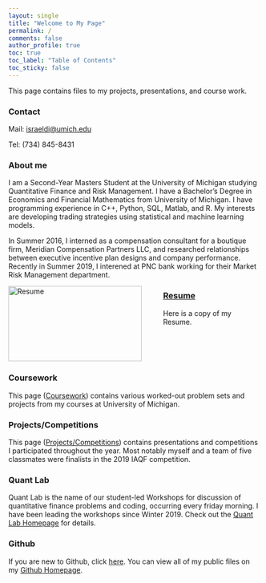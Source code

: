 ```yaml
---
layout: single
title: "Welcome to My Page"
permalink: /
comments: false
author_profile: true
toc: true
toc_label: "Table of Contents"
toc_sticky: false
---
```


This page contains files to my projects, presentations, and course work. 

### Contact

Mail: israeldi@umich.edu

Tel: (734) 845-8431
  
### About me
I am a Second-Year Masters Student at the University of Michigan studying Quantitative Finance and Risk Management. I have a Bachelor’s Degree in Economics and Financial Mathematics from University of Michigan. I have programming experience in C++, Python, SQL, Matlab, and R. My interests are developing trading strategies using statistical and machine learning models. 

In Summer 2016, I interned as a compensation consultant for a boutique firm, Meridian Compensation Partners LLC, and researched relationships between executive incentive plan designs and company performance. Recently in Summer 2019, I interened at PNC bank working for their Market Risk Management department.

<a href="https://drive.google.com/file/d/16vr2UidR30TYqGfJLHRRfADD9d9ZOQDS/view?usp=sharing">
  <img src="/assets/images/Picture1.png" alt="Resume" align="left" style="width: 266px; height: 150px; padding-right: 40px;">
</a>

### [Resume](https://drive.google.com/file/d/16vr2UidR30TYqGfJLHRRfADD9d9ZOQDS/view?usp=sharing)
Here is a copy of my Resume.

<br clear="left"/>

### Coursework
This page ([Coursework](./coursework/)) contains various worked-out problem sets and projects from my courses at University of Michigan.

### Projects/Competitions
This page ([Projects/Competitions](./projects/)) contains presentations and competitions I participated throughout the year. Most notably myself and a team of five classmates were finalists in the 2019 IAQF competition.

### Quant Lab
Quant Lab is the name of our student-led Workshops for discussion of quantitative finance problems and coding, occurring every friday morning. I have been leading the workshops since Winter 2019. Check out the [Quant Lab Homepage](./quantlab/) for details.

### Github
If you are new to Github, click [here](./quantlab/github/). You can view all of my public files on my [Github Homepage](https://github.com/israeldi).



